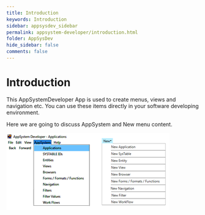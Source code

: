 ```yaml
---
title: Introduction
keywords: Introduction
sidebar: appsysdev_sidebar
permalink: appsystem-developer/introduction.html
folder: AppSysDev
hide_sidebar: false
comments: false
---
```


# **Introduction**


This AppSystemDeveloper App is used to create menus, views and navigation etc. You can use these items directly in your software developing environment.

Here we are going to discuss AppSystem and New menu content.

![](/images/appsystemdeveloper.png)
